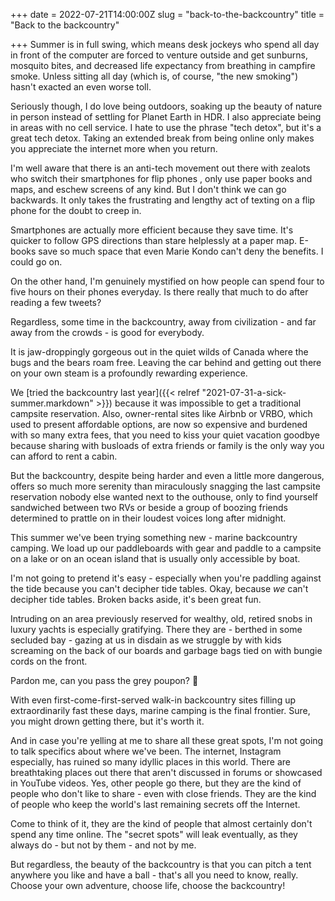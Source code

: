 +++
date = 2022-07-21T14:00:00Z
slug = "back-to-the-backcountry"
title = "Back to the backcountry"

+++
Summer is in full swing, which means desk jockeys who spend all day in front of the computer are forced to venture outside and get sunburns, mosquito bites, and decreased life expectancy from breathing in campfire smoke. Unless sitting all day (which is, of course, "the new smoking") hasn't exacted an even worse toll.

Seriously though, I do love being outdoors, soaking up the beauty of nature in person instead of settling for Planet Earth in HDR. I also appreciate being in areas with no cell service. I hate to use the phrase "tech detox", but it's a great tech detox. Taking an extended break from being online only makes you appreciate the internet more when you return.

I'm well aware that there is an anti-tech movement out there with zealots who switch their smartphones for flip phones , only use paper books and maps, and eschew screens of any kind. But I don't think we can go backwards. It only takes the frustrating and lengthy act of texting on a flip phone for the doubt to creep in.

Smartphones are actually more efficient because they save time. It's quicker to follow GPS directions than stare helplessly at a paper map. E-books save so much space that even Marie Kondo can't deny the benefits. I could go on.

On the other hand, I'm genuinely mystified on how people can spend four to five hours on their phones everyday. Is there really that much to do after reading a few tweets?

Regardless, some time in the backcountry, away from civilization - and far away from the crowds - is good for everybody.

<!--more-->

It is jaw-droppingly gorgeous out in the quiet wilds of Canada where the bugs and the bears roam free. Leaving the car behind and getting out there on your own steam is a profoundly rewarding experience.

We [tried the backcountry last year]({{< relref "2021-07-31-a-sick-summer.markdown" >}}) because it was impossible to get a traditional campsite reservation. Also, owner-rental sites like Airbnb or VRBO, which used to present affordable options, are now so expensive and burdened with so many extra fees, that you need to kiss your quiet vacation goodbye because sharing with busloads of extra friends or family is the only way you can afford to rent a cabin.

But the backcountry, despite being harder and even a little more dangerous, offers so much more serenity than miraculously snagging the last campsite reservation nobody else wanted next to the outhouse, only to find yourself sandwiched between two RVs or beside a group of boozing friends determined to prattle on in their loudest voices long after midnight.

This summer we've been trying something new - marine backcountry camping. We load up our paddleboards with gear and paddle to a campsite on a lake or on an ocean island that is usually only accessible by boat.

I'm not going to pretend it's easy - especially when you're paddling against the tide because you can't decipher tide tables. Okay, because _we_ can't decipher tide tables. Broken backs aside, it's been great fun.

Intruding on an area previously reserved for wealthy, old, retired snobs in luxury yachts is especially gratifying. There they are - berthed in some secluded bay - gazing at us in disdain as we struggle by with kids screaming on the back of our boards and garbage bags tied on with bungie cords on the front.

Pardon me, can you pass the grey poupon? 🤣

With even first-come-first-served walk-in backcountry sites filling up extraordinarily fast these days, marine camping is the final frontier. Sure, you might drown getting there, but it's worth it.

And in case you're yelling at me to share all these great spots, I'm not going to talk specifics about where we've been. The internet, Instagram especially, has ruined so many idyllic places in this world. There are breathtaking places out there that aren't discussed in forums or showcased in YouTube videos. Yes, other people go there, but they are the kind of people who don't like to share - even with close friends. They are the kind of people who keep the world's last remaining secrets off the Internet.

Come to think of it, they are the kind of people that almost certainly don't spend any time online. The "secret spots" will leak eventually, as they always do - but not by them - and not by me.

But regardless, the beauty of the backcountry is that you can pitch a tent anywhere you like and have a ball - that's all you need to know, really. Choose your own adventure, choose life, choose the backcountry!